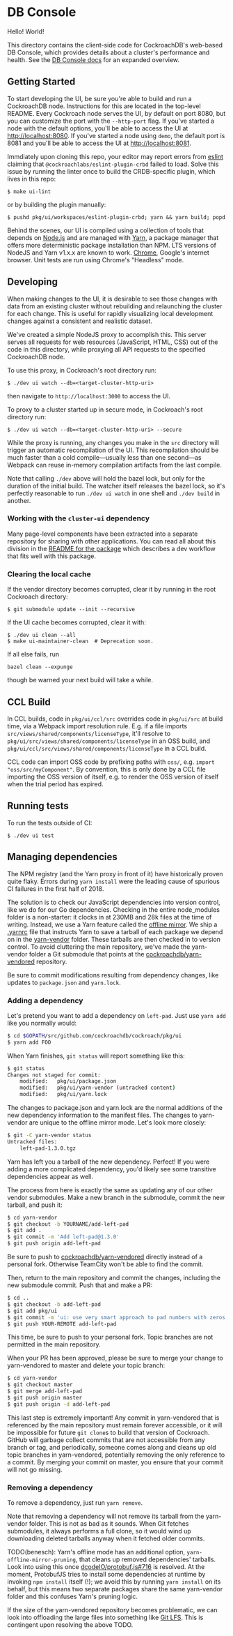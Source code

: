 # DB Console

Hello!
World!

This directory contains the client-side code for CockroachDB's web-based DB 
Console, which provides details about a cluster's performance and health. See the
[DB Console docs](https://www.cockroachlabs.com/docs/stable/ui-overview.html)
for an expanded overview.

## Getting Started

To start developing the UI, be sure you're able to build and run a CockroachDB
node. Instructions for this are located in the top-level README. Every Cockroach
node serves the UI, by default on port 8080, but you can customize the port with
the `--http-port` flag. If you've started a node with the default options,
you'll be able to access the UI at <http://localhost:8080>. If you've started 
a node using `demo`, the default port is 8081 and you'll be able to access the UI
at <http://localhost:8081>.

Immdiately upon cloning this repo, your editor may report errors from
[eslint](https://eslint.org/) claiming that `@cockroachlabs/eslint-plugin-crbd`
failed to load. Solve this issue by running the linter once to build the
CRDB-specific plugin, which lives in this repo:
```shell
$ make ui-lint
```

or by building the plugin manually:
```shell
$ pushd pkg/ui/workspaces/eslint-plugin-crbd; yarn && yarn build; popd
```

Behind the scenes, our UI is compiled using a collection of tools that depends on
[Node.js](https://nodejs.org/) and are managed with
[Yarn](https://yarnpkg.com), a package manager that offers more deterministic
package installation than NPM. LTS versions of NodeJS and Yarn v1.x.x are known
to work. [Chrome](https://www.google.com/chrome/), Google's internet browser.
Unit tests are run using Chrome's "Headless" mode.

## Developing

When making changes to the UI, it is desirable to see those changes with data
from an existing cluster without rebuilding and relaunching the cluster for each
change. This is useful for rapidly visualizing local development changes against
a consistent and realistic dataset.

We've created a simple NodeJS proxy to accomplish this. This server serves all
requests for web resources (JavaScript, HTML, CSS) out of the code in this
directory, while proxying all API requests to the specified CockroachDB node.

To use this proxy, in Cockroach's root directory run:
```shell
$ ./dev ui watch --db=<target-cluster-http-uri>
```

then navigate to `http://localhost:3000` to access the UI.

To proxy to a cluster started up in secure mode, in Cockroach's root directory run:
```shell
$ ./dev ui watch --db=<target-cluster-http-uri> --secure
```

While the proxy is running, any changes you make in the `src` directory will
trigger an automatic recompilation of the UI. This recompilation should be much
faster than a cold compile—usually less than one second—as Webpack can reuse
in-memory compilation artifacts from the last compile.

Note that calling `./dev` above will hold the bazel lock, but only for the duration of the
initial build. The watcher itself releases the bazel lock, so it's perfectly reasonable to
run `./dev ui watch` in one shell and `./dev build` in another.


### Working with the `cluster-ui` dependency

Many page-level components have been extracted into a
separate repository for sharing with other applications.
You can read all about this division in the [README for the
package](https://github.com/cockroachdb/ui/blob/master/packages/cluster-ui/README.md)
which describes a dev workflow that fits well with this package.

### Clearing the local cache
If the vendor directory becomes corrupted, clear it by running in the root Cockroach directory:
```shell
$ git submodule update --init --recursive
```

If the UI cache becomes corrupted, clear it with:
```shell
$ ./dev ui clean --all
$ make ui-maintainer-clean  # Deprecation soon.
```

If all else fails, run
```shell
bazel clean --expunge
```
though be warned your next build will take a while.

## CCL Build

In CCL builds, code in `pkg/ui/ccl/src` overrides code in `pkg/ui/src` at build
time, via a Webpack import resolution rule. E.g. if a file imports
`src/views/shared/components/licenseType`, it'll resolve to
`pkg/ui/src/views/shared/components/licenseType` in an OSS build, and
`pkg/ui/ccl/src/views/shared/components/licenseType` in a CCL build.

CCL code can import OSS code by prefixing paths with `oss/`, e.g.
`import "oss/src/myComponent"`. By convention, this is only done by a CCL file
importing the OSS version of itself, e.g. to render the OSS version of itself
when the trial period has expired.

## Running tests

To run the tests outside of CI:

```shell
$ ./dev ui test
```

## Managing dependencies

The NPM registry (and the Yarn proxy in front of it) have historically proven
quite flaky. Errors during `yarn install` were the leading cause of spurious CI
failures in the first half of 2018.

The solution is to check our JavaScript dependencies into version control, like
we do for our Go dependencies. Checking in the entire node_modules folder is a
non-starter: it clocks in at 230MB and 28k files at the time of writing.
Instead, we use a Yarn feature called the [offline mirror]. We ship a [.yarnrc]
file that instructs Yarn to save a tarball of each package we depend on in the
[yarn-vendor] folder. These tarballs are then checked in to version control. To
avoid cluttering the main repository, we've made the yarn-vendor folder a Git
submodule that points at the [cockroachdb/yarn-vendored] repository.

Be sure to commit modifications resulting from dependency changes, like
updates to `package.json` and `yarn.lock`.

### Adding a dependency

Let's pretend you want to add a dependency on `left-pad`. Just use `yarn add`
like you normally would:

```bash
$ cd $GOPATH/src/github.com/cockroachdb/cockroach/pkg/ui
$ yarn add FOO
```

When Yarn finishes, `git status` will report something like this:

```bash
$ git status
Changes not staged for commit:
	modified:   pkg/ui/package.json
	modified:   pkg/ui/yarn-vendor (untracked content)
	modified:   pkg/ui/yarn.lock
```

The changes to package.json and yarn.lock are the normal additions of the new
dependency information to the manifest files. The changes to yarn-vendor are
unique to the offline mirror mode. Let's look more closely:

```bash
$ git -C yarn-vendor status
Untracked files:
	left-pad-1.3.0.tgz
```

Yarn has left you a tarball of the new dependency. Perfect! If you were adding
a more complicated dependency, you'd likely see some transitive dependencies
appear as well.

The process from here is exactly the same as updating any of our other vendor
submodules. Make a new branch in the submodule, commit the new tarball, and push
it:

```bash
$ cd yarn-vendor
$ git checkout -b YOURNAME/add-left-pad
$ git add .
$ git commit -m 'Add left-pad@1.3.0'
$ git push origin add-left-pad
```

Be sure to push to [cockroachdb/yarn-vendored] directly instead of a personal
fork. Otherwise TeamCity won't be able to find the commit.

Then, return to the main repository and commit the changes, including the new
submodule commit. Push that and make a PR:

```bash
$ cd ..
$ git checkout -b add-left-pad
$ git add pkg/ui
$ git commit -m 'ui: use very smart approach to pad numbers with zeros'
$ git push YOUR-REMOTE add-left-pad
```

This time, be sure to push to your personal fork. Topic branches are not
permitted in the main repository.

When your PR has been approved, please be sure to merge your change to
yarn-vendored to master and delete your topic branch:

```bash
$ cd yarn-vendor
$ git checkout master
$ git merge add-left-pad
$ git push origin master
$ git push origin -d add-left-pad
```

This last step is extremely important! Any commit in yarn-vendored that is
referenced by the main repository must remain forever accessible, or it will be
impossible for future `git clone`s to build that version of Cockroach. GitHub
will garbage collect commits that are not accessible from any branch or tag, and
periodically, someone comes along and cleans up old topic branches in
yarn-vendored, potentially removing the only reference to a commit. By merging
your commit on master, you ensure that your commit will not go missing.

### Removing a dependency

To remove a dependency, just run `yarn remove`.

Note that removing a dependency will not remove its tarball from the yarn-vendor
folder. This is not as bad as it sounds. When Git fetches submodules, it always
performs a full clone, so it would wind up downloading deleted tarballs anyway
when it fetched older commits.

TODO(benesch): Yarn's offline mode has an additional option,
`yarn-offline-mirror-pruning`, that cleans up removed dependencies' tarballs.
Look into using this once [dcodeIO/protobuf.js#716] is resolved. At the moment,
ProtobufJS tries to install some dependencies at runtime by invoking `npm
install` itself (!); we avoid this by running `yarn install` on its behalf, but
this means two separate packages share the same yarn-vendor folder and this
confuses Yarn's pruning logic.

If the size of the yarn-vendored repository becomes problematic, we can look
into offloading the large files into something like [Git LFS]. This is
contingent upon resolving the above TODO.

[cockroachdb/yarn-vendored]: https://github.com/cockroachdb/yarn-vendored
[dcodeIO/protobuf.js#716]: https://github.com/dcodeIO/protobuf.js#716
[main app bundle]: ./webpack.config.js
[Git LFS]: https://git-lfs.github.com
[offline mirror]: https://yarnpkg.com/blog/2016/11/24/offline-mirror/
[.yarnrc]: ./yarnrc
[yarn-vendor]: ./yarn-vendor
